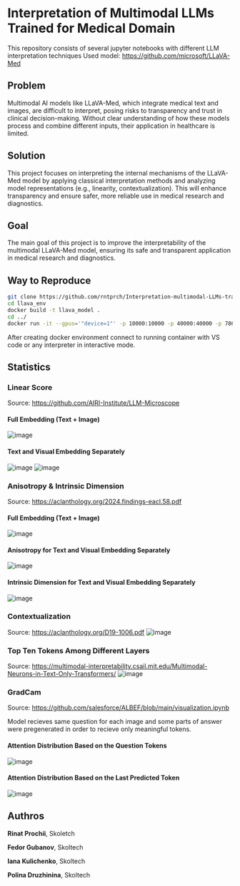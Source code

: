 # Interpretation of Multimodal LLMs Trained for Medical Domain
This repository consists of several jupyter notebooks with different LLM interpretation techniques
Used model: https://github.com/microsoft/LLaVA-Med
## Problem
Multimodal AI models like LLaVA-Med, which integrate medical text and images, are difficult to interpret, posing risks to transparency and trust in clinical decision-making. Without clear understanding of how these models process and combine different inputs, their application in healthcare is limited.
## Solution
This project focuses on interpreting the internal mechanisms of the LLaVA-Med model by applying classical interpretation methods and analyzing model representations (e.g., linearity, contextualization). This will enhance transparency and ensure safer, more reliable use in medical research and diagnostics.
## Goal
The main goal of this project is to improve the interpretability of the multimodal LLaVA-Med model, ensuring its safe and transparent application in medical research and diagnostics.
## Way to Reproduce
```bash
git clone https://github.com/rntprch/Interpretation-multimodal-LLMs-trained-for-medical-domain.git
cd llava_env
docker build -t llava_model .
cd ../
docker run -it --gpus='"device=1"' -p 10000:10000 -p 40000:40000 -p 7860:7860 -p 510:510 -v $(pwd):/workspace --name llava_container llava_model
```
After creating docker environment connect to running container with VS code or any interpreter in interactive mode.
## Statistics
### Linear Score
Source: https://github.com/AIRI-Institute/LLM-Microscope

#### Full Embedding (Text + Image)
![image](https://github.com/user-attachments/assets/54de2647-a199-44fb-8466-a42075ee77cd)

#### Text and Visual Embedding Separately
![image](https://github.com/user-attachments/assets/9899fadf-bda5-4f3c-8967-3a742c5434e1)
![image](https://github.com/user-attachments/assets/8becfa02-a16d-4041-bedd-538882a2a2cc)

### Anisotropy & Intrinsic Dimension
Source: https://aclanthology.org/2024.findings-eacl.58.pdf

#### Full Embedding (Text + Image)
![image](https://github.com/user-attachments/assets/4c877446-a702-4dd0-9557-f46d62e3575b)

#### Anisotropy for Text and Visual Embedding Separately
![image](https://github.com/user-attachments/assets/e38923dd-bea2-4b3e-a777-2188c344b674)
#### Intrinsic Dimension for Text and Visual Embedding Separately
![image](https://github.com/user-attachments/assets/b5d059dd-6f7b-4a81-ad3e-695ddd486e2e)

### Contextualization
Source: https://aclanthology.org/D19-1006.pdf
![image](https://github.com/user-attachments/assets/a3ffa06c-fa68-4cbd-8292-eabc20d68058)

### Top Ten Tokens Among Different Layers
Source: https://multimodal-interpretability.csail.mit.edu/Multimodal-Neurons-in-Text-Only-Transformers/
![image](https://github.com/user-attachments/assets/f74424ce-2e14-47b4-bb8a-5a57db47bb72)

### GradCam
Source: https://github.com/salesforce/ALBEF/blob/main/visualization.ipynb

Model recieves same question for each image and some parts of answer were pregenerated in order to recieve only meaningful tokens.

#### Attention Distribution Based on the Question Tokens
![image](https://github.com/user-attachments/assets/43d701fc-f000-4e37-ab48-db10c8d79e7b)
#### Attention Distribution Based on the Last Predicted Token
![image](https://github.com/user-attachments/assets/0a78693d-c968-4f3a-b4d5-b5b18b5f9dd4)


## Authros
**Rinat Prochii**, Skoletch

**Fedor Gubanov**, Skoltech

**Iana Kulichenko**, Skoltech

**Polina Druzhinina**, Skoltech
